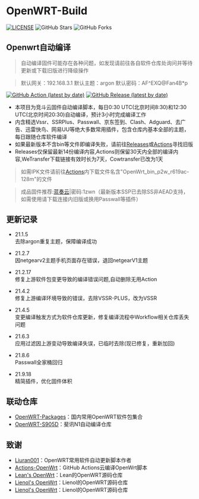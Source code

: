 # OpenWRT-Build

[![LICENSE](https://img.shields.io/github/license/mashape/apistatus.svg?style=flat-square&label=LICENSE)](https://github.com/Aibx/OpenWRT-R619AC/blob/master/LICENSE)
![GitHub Stars](https://img.shields.io/github/stars/Aibx/OpenWRT-R619AC.svg?style=flat-square&label=Stars&logo=github)
![GitHub Forks](https://img.shields.io/github/forks/Aibx/OpenWRT-R619AC.svg?style=flat-square&label=Forks&logo=github)

## Openwrt自动编译

> 自动编译固件可能存在各种问题，如发现请前往各自软件仓库处询问并等待更新或下载旧版进行降级操作

> 默认网关：192.168.3.1 默认主题：argon 默认密码：AF^EXQ@Fan4B*p

[![GitHub Action (latest by date)](https://img.shields.io/github/workflow/status/Aibx/OpenWRT-R619AC/Build%20OpenWrt?style=for-the-badge&logo=appveyor&label=Build%20Status)](https://github.com/Mike-qian/OpenWRT-R619AC/actions/workflows/build-R619acOpenwrt.yml)
[![GitHub Release (latest by date)](https://img.shields.io/github/v/release/Aibx/OpenWRT-R619AC?style=for-the-badge&label=Download)](https://github.com/Aibx/OpenWRT-R619AC/releases/latest)
- 本项目为竞斗云固件自动编译脚本，每日0:30 UTC(北京时间8:30)和12:30 UTC(北京时间20:30)自动编译，预计3小时完成编译工作
- 内含精选Vssr、SSRPlus、Passwall、京东签到、Clash、Adguard、去广告、迅雷快鸟、网易UU等绝大多数常用插件，包含仓库内基本全部的主题，每日跟随仓库软件编译
- 如果最新版本不含bin等文件即编译失败，请前往[Releases](https://github.com/Aibx/OpenWRT-R619AC/releases)或[Actions](https://github.com/Aibx/OpenWRT-R619AC/actions?query=workflow%3A%22Build+OpenWrt%22)寻找旧版
- Releases仅保留最新14份编译内容,Actions则保留30天内全部的编译内容,WeTransfer下载链接有效时长为7天，Cowtransfer已改为1天

> 如需IPK文件请前往[Actions](https://github.com/Aibx/OpenWRT-R619AC/actions?query=workflow%3A%22Build+OpenWrt%22)内下载文件名含"OpenWrt_bin_p2w_r619ac-128m"的文件

> 成品固件推荐:[蓝奏云](https://loliat.lanzoui.com/b0ewj3o6j)|密码:1zwn（最新版本SSP已去除SS非AEAD支持，如需使用请下载连接内旧版或换用Passwall等插件）

## 更新记录

- 21.1.5  
去除argon重复主题，保障编译成功  
- 21.2.7  
因netgearv2主题手机页面存在错误，退回netgearV1主题  
- 21.2.17  
修复上游软件包变更导致的编译错误问题,自动删除无用Action  
- 21.4.2  
修复上游编译环境导致的错误，去除VSSR-PLUS，改为VSSR  
- 21.4.5  
变更编译触发方式为软件仓库更新，修复编译流程中Workflow相关仓库丢失问题  
- 21.6.3  
应用过滤因上游变动导致编译失误，已临时去除(现已修复，重新加回)  
- 21.8.6  
Passwall全家桶回归  

- 21.9.18  
精简插件，优化固件体积  

## 联动仓库
- [OpenWRT-Packages](https://github.com/Aibx/OpenWRT-Packages)：国内常用OpenWRT软件包集合
- [OpenWRT-S905D](https://github.com/Aibx/OpenWRT-S905D)：斐讯N1自动编译仓库

## 致谢
- [Liuran001](https://github.com/liuran001)：OpenWRT常用软件自动更新脚本作者
- [Actions-OpenWrt](https://github.com/P3TERX/Actions-OpenWrt)：GitHub Actions云编译OpenWrt脚本
- [Lean's OpenWrt](https://github.com/coolsnowwolf/lede)：Lean的OpenWRT源码仓库
- [Lienol's OpenWrt](https://github.com/Lienol/openwrt)：Lienol的OpenWRT源码仓库
- [Lienol's OpenWrt](https://github.com/Lienol/openwrt)：Lienol的OpenWRT源码仓库
